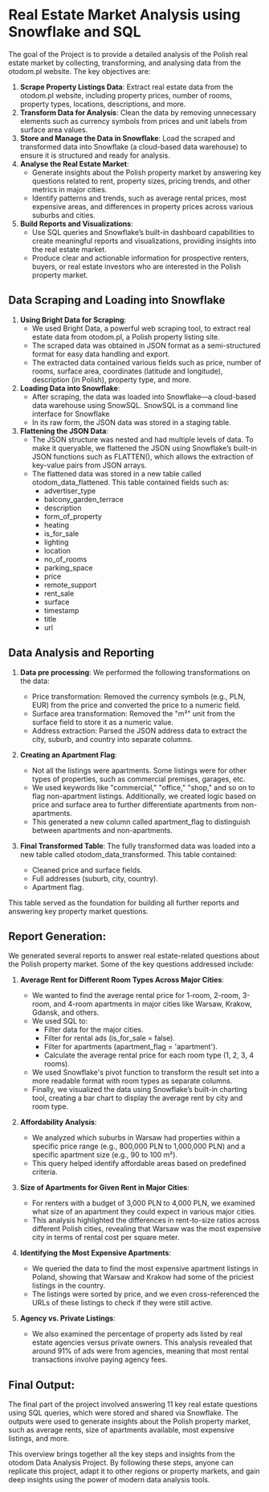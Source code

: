 # Real Estate Market Analysis using Snowflake and SQL

The goal of the Project is to provide a detailed analysis of the Polish real estate market by collecting, transforming, and analysing data from the otodom.pl website. The key objectives are:

1. **Scrape Property Listings Data**: Extract real estate data from the otodom.pl website, including property prices, number of rooms, property types, locations, descriptions, and more.
2. **Transform Data for Analysis**: Clean the data by removing unnecessary elements such as currency symbols from prices and unit labels from surface area values.
3. **Store and Manage the Data in Snowflake**: Load the scraped and transformed data into Snowflake (a cloud-based data warehouse) to ensure it is structured and ready for analysis.
4. **Analyse the Real Estate Market**:
   - Generate insights about the Polish property market by answering key questions related to rent, property sizes, pricing trends, and other metrics in major cities.
   - Identify patterns and trends, such as average rental prices, most expensive areas, and differences in property prices across various suburbs and cities.
5. **Build Reports and Visualizations**:
   - Use SQL queries and Snowflake’s built-in dashboard capabilities to create meaningful reports and visualizations, providing insights into the real estate market.
   - Produce clear and actionable information for prospective renters, buyers, or real estate investors who are interested in the Polish property market.
	


## Data Scraping and Loading into Snowflake

1. **Using Bright Data for Scraping**:
   - We used Bright Data, a powerful web scraping tool, to extract real estate data from otodom.pl, a Polish property listing site.
   - The scraped data was obtained in JSON format as a semi-structured format for easy data handling and export.
   - The extracted data contained various fields such as price, number of rooms, surface area, coordinates (latitude and longitude), description (in Polish), property type, and more.
2. **Loading Data into Snowflake**:
   - After scraping, the data was loaded into Snowflake—a cloud-based data warehouse using SnowSQL. SnowSQL is a command line interface for Snowflake
   - In its raw form, the JSON data was stored in a staging table.
3. **Flattening the JSON Data**:
   - The JSON structure was nested and had multiple levels of data. To make it queryable, we flattened the JSON using Snowflake’s built-in JSON functions such as FLATTEN(), which allows the extraction of key-value pairs from JSON arrays.
   - The flattened data was stored in a new table called otodom_data_flattened. This table contained fields such as:
     * advertiser_type
     * balcony_garden_terrace
     * description
     * form_of_property
     * heating
     * is_for_sale
     * lighting
     * location
     * no_of_rooms
     * parking_space
     * price
     * remote_support
     * rent_sale
     * surface
     * timestamp
     * title
     * url


## Data Analysis and Reporting

1. **Data pre processing**:
   We performed the following transformations on the data:
   - Price transformation: Removed the currency symbols (e.g., PLN, EUR) from the price and converted the price to a numeric field.
   - Surface area transformation: Removed the "m²" unit from the surface field to store it as a numeric value.
   - Address extraction: Parsed the JSON address data to extract the city, suburb, and country into separate columns.

2. **Creating an Apartment Flag**:
   - Not all the listings were apartments. Some listings were for other types of properties, such as commercial premises, garages, etc.
   - We used keywords like "commercial," "office," "shop," and so on to flag non-apartment listings. Additionally, we created logic based on price and surface area to further differentiate apartments from non-apartments.
   - This generated a new column called apartment_flag to distinguish between apartments and non-apartments.

3. **Final Transformed Table**:
   The fully transformed data was loaded into a new table called otodom_data_transformed. This table contained:
   - Cleaned price and surface fields.
   - Full addresses (suburb, city, country).
   - Apartment flag.

This table served as the foundation for building all further reports and answering key property market questions.

## Report Generation:

We generated several reports to answer real estate-related questions about the Polish property market. Some of the key questions addressed include:

1. **Average Rent for Different Room Types Across Major Cities**:
   - We wanted to find the average rental price for 1-room, 2-room, 3-room, and 4-room apartments in major cities like Warsaw, Krakow, Gdansk, and others.
   - We used SQL to:
     * Filter data for the major cities.
     * Filter for rental ads (is_for_sale = false).
     * Filter for apartments (apartment_flag = 'apartment').
     * Calculate the average rental price for each room type (1, 2, 3, 4 rooms).
   - We used Snowflake's pivot function to transform the result set into a more readable format with room types as separate columns.
   - Finally, we visualized the data using Snowflake’s built-in charting tool, creating a bar chart to display the average rent by city and room type.

2. **Affordability Analysis**:
   - We analyzed which suburbs in Warsaw had properties within a specific price range (e.g., 800,000 PLN to 1,000,000 PLN) and a specific apartment size (e.g., 90 to 100 m²).
   - This query helped identify affordable areas based on predefined criteria.
   
3. **Size of Apartments for Given Rent in Major Cities**:
   - For renters with a budget of 3,000 PLN to 4,000 PLN, we examined what size of an apartment they could expect in various major cities.
   -  This analysis highlighted the differences in rent-to-size ratios across different Polish cities, revealing that Warsaw was the most expensive city in terms of rental cost per square meter.
   
4. **Identifying the Most Expensive Apartments**:
   - We queried the data to find the most expensive apartment listings in Poland, showing that Warsaw and Krakow had some of the priciest listings in the country.
   - The listings were sorted by price, and we even cross-referenced the URLs of these listings to check if they were still active.
   
5. **Agency vs. Private Listings**:
   - We also examined the percentage of property ads listed by real estate agencies versus private owners. This analysis revealed that around 91% of ads were from agencies, meaning that most rental transactions involve paying agency fees.


## Final Output:
The final part of the project involved answering 11 key real estate questions using SQL queries, which were stored and shared via Snowflake. The outputs were used to generate insights about the Polish property market, such as average rents, size of apartments available, most expensive listings, and more.

This overview brings together all the key steps and insights from the otodom Data Analysis Project. By following these steps, anyone can replicate this project, adapt it to other regions or property markets, and gain deep insights using the power of modern data analysis tools.

